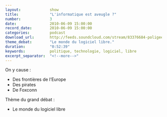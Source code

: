 ```yaml
---
layout:             show
title:              "L'informatique est aveugle ?"
number:             3
date:               2010-06-09 15:00:00
record_date:        2010-06-09 15:00:00
categories:         podcast
download_url:       http://feeds.soundcloud.com/stream/83376684-poligeek-poligeek3.mp3
theme_debat:        "Le monde du logiciel libre."
duration:           "0:52:39"
keywords:           politique, technologie, logiciel, libre
excerpt_separator:  "<!--more-->"
---
```



On y cause :

- Des frontières de l’Europe
- Des pirates
- De Foxconn

Thème du grand débat :

- Le monde du logiciel libre
